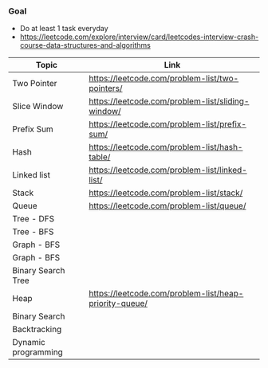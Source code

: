### Goal
- Do at least 1 task everyday
- https://leetcode.com/explore/interview/card/leetcodes-interview-crash-course-data-structures-and-algorithms

| Topic               | Link                                                   |
|---------------------|--------------------------------------------------------|
| Two Pointer         | https://leetcode.com/problem-list/two-pointers/        | 
| Slice Window        | https://leetcode.com/problem-list/sliding-window/      |
| Prefix Sum          | https://leetcode.com/problem-list/prefix-sum/          |
| Hash                | https://leetcode.com/problem-list/hash-table/          |
| Linked list         | https://leetcode.com/problem-list/linked-list/         |                                             
| Stack               | https://leetcode.com/problem-list/stack/               |                                            
| Queue               | https://leetcode.com/problem-list/queue/               |                                               
| Tree - DFS          |                                                        |                                             
| Tree - BFS          |                                                        |                                             
| Graph - BFS         |                                                        |                                                      
| Graph - BFS         |                                                        |                                                      
| Binary Search Tree  |                                                        |                                                      
| Heap                | https://leetcode.com/problem-list/heap-priority-queue/ |                                                      
| Binary Search       |                                                        |                                                      
| Backtracking        |                                                        |                                                      
| Dynamic programming |                                                        |                                                                
